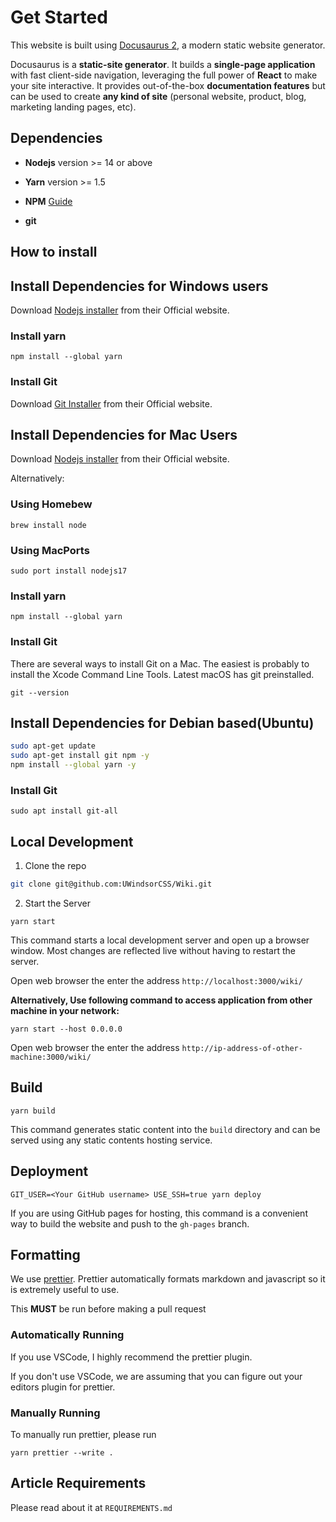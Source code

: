 # Get Started

This website is built using [Docusaurus 2](https://v2.docusaurus.io/), a modern static website generator.

Docusaurus is a **static-site generator**. It builds a **single-page application** with fast client-side navigation, leveraging the full power of **React** to make your site interactive. It provides out-of-the-box **documentation features** but can be used to create **any kind of site** (personal website, product, blog, marketing landing pages, etc).

## Dependencies

* **Nodejs** version >= 14 or above

* **Yarn** version >= 1.5

* **NPM** [Guide](https://docs.npmjs.com/downloading-and-installing-node-js-and-npm)

* **git**


## How to install

## Install Dependencies for Windows users

Download [Nodejs installer](https://nodejs.org/en/download/) from their Official website.

### Install yarn

```
npm install --global yarn
```

### Install Git

Download [Git Installer](https://git-scm.com/download/win) from their Official website.

## Install Dependencies for Mac Users

Download [Nodejs installer](https://nodejs.org/en/download/) from their Official website.

Alternatively:

### Using Homebew

```
brew install node
```

### Using MacPorts

```
sudo port install nodejs17
```

### Install yarn

```
npm install --global yarn
```

### Install Git

There are several ways to install Git on a Mac. The easiest is probably to install the Xcode Command Line Tools. Latest macOS has git preinstalled.

```
git --version
```


## Install Dependencies for Debian based(Ubuntu)

```bash
sudo apt-get update
sudo apt-get install git npm -y
npm install --global yarn -y
```

### Install Git

```
sudo apt install git-all
```

## Local Development

1. Clone the repo

```bash
git clone git@github.com:UWindsorCSS/Wiki.git
```

2. Start the Server

```console
yarn start
```

This command starts a local development server and open up a browser window. Most changes are reflected live without having to restart the server.

Open web browser the enter the address `http://localhost:3000/wiki/`

**Alternatively, Use following command to access application from other machine in your network:**

`yarn start --host 0.0.0.0`

Open web browser the enter the address `http://ip-address-of-other-machine:3000/wiki/`

## Build

```console
yarn build
```

This command generates static content into the `build` directory and can be served using any static contents hosting service.

## Deployment

```console
GIT_USER=<Your GitHub username> USE_SSH=true yarn deploy
```

If you are using GitHub pages for hosting, this command is a convenient way to build the website and push to the `gh-pages` branch.

## Formatting

We use [prettier](https://prettier.io). Prettier automatically formats markdown and javascript so it is extremely useful to use.

This **MUST** be run before making a pull request

### Automatically Running

If you use VSCode, I highly recommend the prettier plugin.

If you don't use VSCode, we are assuming that you can figure out your editors plugin for prettier.

### Manually Running

To manually run prettier, please run

```console
yarn prettier --write .
```

## Article Requirements

Please read about it at `REQUIREMENTS.md`
